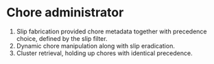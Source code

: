 # Chore administrator
1. Slip fabrication provided chore metadata together with precedence choice, defined by the slip filter.
2. Dynamic chore manipulation along with slip eradication.
3. Cluster retrieval, holding up chores with identical precedence.
